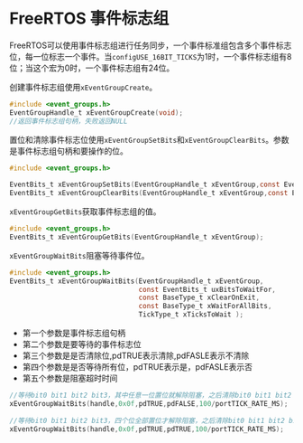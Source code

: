 # FreeRTOS 事件标志组  
FreeRTOS可以使用事件标志组进行任务同步，一个事件标准组包含多个事件标志位，每一位标志一个事件。当`configUSE_16BIT_TICKS`为1时，一个事件标志组有8位；当这个宏为0时，一个事件标志组有24位。  

创建事件标志组使用`xEventGroupCreate`。  
```C
#include <event_groups.h>
EventGroupHandle_t xEventGroupCreate(void);
//返回事件标志组句柄，失败返回NULL
```

置位和清除事件标志位使用`xEventGroupSetBits`和`xEventGroupClearBits`。参数是事件标志组句柄和要操作的位。  
```C
#include <event_groups.h>
 
EventBits_t xEventGroupSetBits(EventGroupHandle_t xEventGroup,const EventBits_t uxBitsToSet);
EventBits_t xEventGroupClearBits(EventGroupHandle_t xEventGroup,const EventBits_t uxBitsToClear);
```

`xEventGroupGetBits`获取事件标志组的值。
```C
#include <event_groups.h>
EventBits_t xEventGroupGetBits(EventGroupHandle_t xEventGroup);
```

`xEventGroupWaitBits`阻塞等待事件位。
```C
#include <event_groups.h>
EventBits_t xEventGroupWaitBits(EventGroupHandle_t xEventGroup, 
                                const EventBits_t uxBitsToWaitFor, 
                                const BaseType_t xClearOnExit, 
                                const BaseType_t xWaitForAllBits, 
                                TickType_t xTicksToWait );
```
* 第一个参数是事件标志组句柄  
* 第二个参数是要等待的事件标志位  
* 第三个参数是是否清除位,pdTRUE表示清除,pdFASLE表示不清除  
* 第四个参数是是否等待所有位，pdTRUE表示是，pdFASLE表示否  
* 第五个参数是阻塞超时时间  
```C
//等待bit0 bit1 bit2 bit3，其中任意一位置位就解除阻塞，之后清除bit0 bit1 bit2 bit3
xEventGroupWaitBits(handle,0x0f,pdTRUE,pdFALSE,100/portTICK_RATE_MS);
 
//等待bit0 bit1 bit2 bit3，四个位全部置位才解除阻塞，之后清除bit0 bit1 bit2 bit3
xEventGroupWaitBits(handle,0x0f,pdTRUE,pdTRUE,100/portTICK_RATE_MS);
```